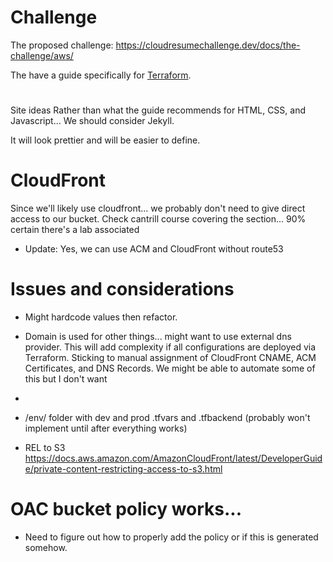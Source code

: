 # Challenge

The proposed challenge:
https://cloudresumechallenge.dev/docs/the-challenge/aws/

The have a guide specifically for [Terraform](https://cloudresumechallenge.dev/docs/extensions/terraform-getting-started/).

#
Site ideas
Rather than what the guide recommends for HTML, CSS, and Javascript... We should consider Jekyll.

It will look prettier and will be easier to define.


# CloudFront
Since we'll likely use cloudfront... we probably don't need to give direct access to our bucket.
Check cantrill course covering the section... 90% certain there's a lab associated

- Update: Yes, we can use ACM and CloudFront without route53

# Issues and considerations

- Might hardcode values then refactor.
- Domain is used for other things... might want to use external dns provider. This will add complexity if all configurations are deployed via Terraform. Sticking to manual assignment of CloudFront CNAME, ACM Certificates, and DNS Records. We might be able to automate some of this but I don't want 
- 

- /env/ folder with dev and prod .tfvars and .tfbackend (probably won't implement until after everything works)

- REL to S3 https://docs.aws.amazon.com/AmazonCloudFront/latest/DeveloperGuide/private-content-restricting-access-to-s3.html




# OAC bucket policy works...
- Need to figure out how to properly add the policy or if this is generated somehow.